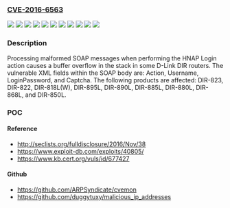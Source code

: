 ### [CVE-2016-6563](https://cve.mitre.org/cgi-bin/cvename.cgi?name=CVE-2016-6563)
![](https://img.shields.io/static/v1?label=Product&message=DIR-818L(W)&color=blue)
![](https://img.shields.io/static/v1?label=Product&message=DIR-822&color=blue)
![](https://img.shields.io/static/v1?label=Product&message=DIR-823&color=blue)
![](https://img.shields.io/static/v1?label=Product&message=DIR-850L&color=blue)
![](https://img.shields.io/static/v1?label=Product&message=DIR-868L&color=blue)
![](https://img.shields.io/static/v1?label=Product&message=DIR-880L&color=blue)
![](https://img.shields.io/static/v1?label=Product&message=DIR-885L&color=blue)
![](https://img.shields.io/static/v1?label=Product&message=DIR-890L&color=blue)
![](https://img.shields.io/static/v1?label=Product&message=DIR-895L&color=blue)
![](https://img.shields.io/static/v1?label=Version&message=n%2Fa&color=blue)
![](https://img.shields.io/static/v1?label=Vulnerability&message=CWE-121&color=brighgreen)

### Description

Processing malformed SOAP messages when performing the HNAP Login action causes a buffer overflow in the stack in some D-Link DIR routers. The vulnerable XML fields within the SOAP body are: Action, Username, LoginPassword, and Captcha. The following products are affected: DIR-823, DIR-822, DIR-818L(W), DIR-895L, DIR-890L, DIR-885L, DIR-880L, DIR-868L, and DIR-850L.

### POC

#### Reference
- http://seclists.org/fulldisclosure/2016/Nov/38
- https://www.exploit-db.com/exploits/40805/
- https://www.kb.cert.org/vuls/id/677427

#### Github
- https://github.com/ARPSyndicate/cvemon
- https://github.com/duggytuxy/malicious_ip_addresses

